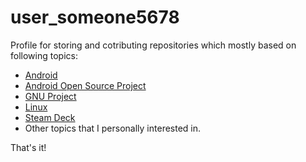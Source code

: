 # user_someone5678

Profile for storing and cotributing repositories which mostly based on following topics:
* [Android](https://www.android.com/)
* [Android Open Source Project](https://source.android.com/)
* [GNU Project](https://www.gnu.org/home.en.html)
* [Linux](https://www.linux.org/)
* [Steam Deck](https://store.steampowered.com/steamdeck)
* Other topics that I personally interested in.

That's it!
